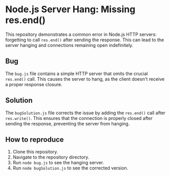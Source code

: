 # Node.js Server Hang: Missing res.end()

This repository demonstrates a common error in Node.js HTTP servers: forgetting to call `res.end()` after sending the response.  This can lead to the server hanging and connections remaining open indefinitely.

## Bug

The `bug.js` file contains a simple HTTP server that omits the crucial `res.end()` call. This causes the server to hang, as the client doesn't receive a proper response closure.

## Solution

The `bugSolution.js` file corrects the issue by adding the `res.end()` call after `res.write()`. This ensures that the connection is properly closed after sending the response, preventing the server from hanging.

## How to reproduce

1. Clone this repository.
2. Navigate to the repository directory.
3. Run `node bug.js` to see the hanging server.
4. Run `node bugSolution.js` to see the corrected version.